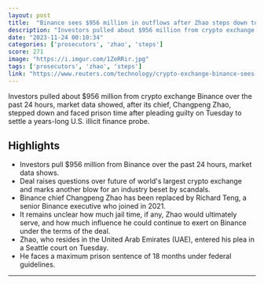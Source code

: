 ```yaml
---
layout: post
title:  "Binance sees $956 million in outflows after Zhao steps down to settle US probe"
description: "Investors pulled about $956 million from crypto exchange Binance over the past 24 hours, market data showed, after its chief, Changpeng Zhao, stepped down and faced prison time after pleading guilty on Tuesday to settle a years-long U.S. illicit finance probe."
date: "2023-11-24 00:10:34"
categories: ['prosecutors', 'zhao', 'steps']
score: 271
image: "https://i.imgur.com/1ZeRRir.jpg"
tags: ['prosecutors', 'zhao', 'steps']
link: "https://www.reuters.com/technology/crypto-exchange-binance-sees-outflows-956-mln-last-24-hours-nansen-2023-11-22/"
---
```


Investors pulled about $956 million from crypto exchange Binance over the past 24 hours, market data showed, after its chief, Changpeng Zhao, stepped down and faced prison time after pleading guilty on Tuesday to settle a years-long U.S. illicit finance probe.

## Highlights

- Investors pull $956 million from Binance over the past 24 hours, market data shows.
- Deal raises questions over future of world's largest crypto exchange and marks another blow for an industry beset by scandals.
- Binance chief Changpeng Zhao has been replaced by Richard Teng, a senior Binance executive who joined in 2021.
- It remains unclear how much jail time, if any, Zhao would ultimately serve, and how much influence he could continue to exert on Binance under the terms of the deal.
- Zhao, who resides in the United Arab Emirates (UAE), entered his plea in a Seattle court on Tuesday.
- He faces a maximum prison sentence of 18 months under federal guidelines.

---
